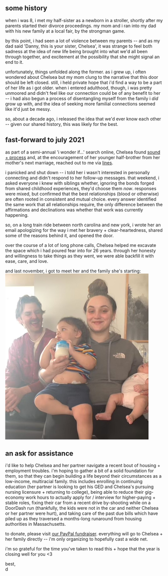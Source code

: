 ## some history

when i was 8, i met my half-sister as a newborn in a stroller, shortly after my parents started their divorce proceedings. my mom and i ran into my dad with his new family at a local fair, by the strongman game.

by this point, i had seen a lot of violence between my parents -- and as my dad said 'Danny, this is your sister, Chelsea', it was strange to feel both sadness at the idea of new life being brought into what we'd all been through together, and excitement at the possibility that she might signal an end to it.
 
unfortunately, things unfolded along the former. as i grew up, i often wondered about Chelsea but my mom clung to the narrative that this door should be left closed. still, i held private hope that i'd find a way to be a part of her life as i got older. when i entered adulthood, though, i was pretty unmoored and didn't feel like our connection could be of any benefit to her -- i had also begun a process of disentangling myself from the family i *did* grow up with, and the idea of seeking more familial connections seemed like it'd just be messy.

so, about a decade ago, i released the idea that we'd ever know each other -- given our shared history, this was likely for the best.
 
## fast-forward to july 2021

as part of a semi-annual 'i wonder if...' search online, Chelsea found [sound + process](https://soundcloud.com/sound-and-process) and, at the encouragement of her younger half-brother from her mother's next marriage, reached out to me via [lines](https://llllllll.co).
 
i panicked and shut down -- i told her i wasn't interested in personally connecting and didn't respond to her follow-up messages. that weekend, i asked everyone i knew with siblings whether, ignoring the bonds forged from shared childhood experiences, they'd choose them *now*. responses were mixed, but confirmed that the best relationships (blood or otherwise) are often rooted in consistent and mutual choice. every answer identified the same work that all relationships require, the only difference between the affirmations and declinations was whether that work was currently happening.

so, on a long train ride between north carolina and new york, i wrote her an email apologizing for the way i met her bravery + clear-heartedness, shared some of the reasons behind it, and opened the door.
 
over the course of a lot of long phone calls, Chelsea helped me excavate the space which i had poured fear into for 26 years. through her honesty and willingness to take things as they went, we were able backfill it with ease, care, and love.

and last november, i got to meet her and the family she's starting:   
![](image/_chelsea.jpg)

## an ask for assistance

i'd like to help Chelsea and her partner navigate a recent bout of housing + employment troubles. i'm hoping to gather a bit of a solid foundation for them, so that they can begin building a life beyond their circumstances as a low-income, multiracial family. this includes enrolling in continuing education (her partner is looking to get his GED and Chelsea's pursuing nursing licensure + returning to college), being able to reduce their gig-economy work hours to actually apply for / interview for higher-paying + stable roles, fixing their car from a recent drive by-shooting while on a DoorDash run (thankfully, the kids were not in the car and neither Chelsea or her partner were hurt), and taking care of the past due bills which have piled up as they traversed a months-long runaround from housing authorities in Massachusetts.

to donate, please visit [our PayPal fundraiser](https://www.paypal.com/pools/c/8PoPT7a49z). everything will go to Chelsea + her family directly -- i'm only organizing to hopefully cast a wide net.

i'm so grateful for the time you've taken to read this + hope that the year is closing well for you <3

best,  
d
